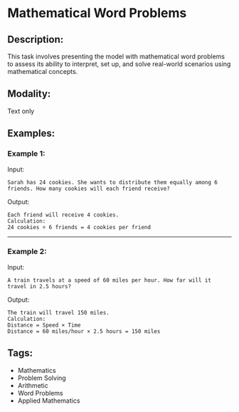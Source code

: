 # Mathematical Word Problems

## Description:
This task involves presenting the model with mathematical word problems to assess its ability to interpret, set up, and solve real-world scenarios using mathematical concepts.

## Modality:
Text only

## Examples:

### Example 1:

Input:

```
Sarah has 24 cookies. She wants to distribute them equally among 6 friends. How many cookies will each friend receive?
```

Output:

```
Each friend will receive 4 cookies.
Calculation:
24 cookies ÷ 6 friends = 4 cookies per friend
```  

---

### Example 2:

Input:

```
A train travels at a speed of 60 miles per hour. How far will it travel in 2.5 hours?
```

Output:

```
The train will travel 150 miles.
Calculation:
Distance = Speed × Time
Distance = 60 miles/hour × 2.5 hours = 150 miles
```

## Tags:
- Mathematics
- Problem Solving
- Arithmetic
- Word Problems
- Applied Mathematics